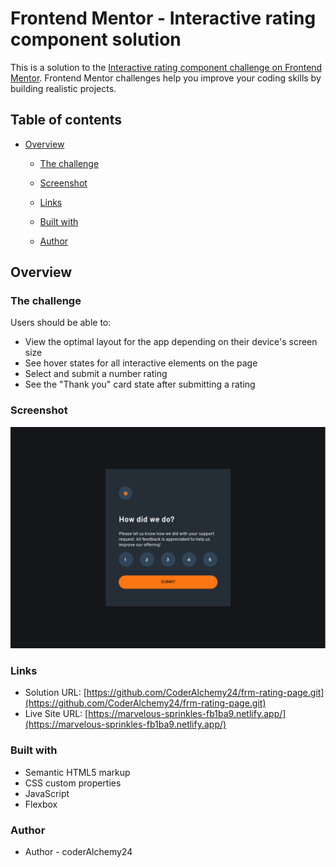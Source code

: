 # Frontend Mentor - Interactive rating component solution

This is a solution to the [Interactive rating component challenge on Frontend Mentor](https://www.frontendmentor.io/challenges/interactive-rating-component-koxpeBUmI). Frontend Mentor challenges help you improve your coding skills by building realistic projects. 

## Table of contents

- [Overview](#overview)
  - [The challenge](#the-challenge)
  - [Screenshot](#screenshot)
  - [Links](#links)

  - [Built with](#built-with)
  
  - [Author](#author)


## Overview

### The challenge

Users should be able to:

- View the optimal layout for the app depending on their device's screen size
- See hover states for all interactive elements on the page
- Select and submit a number rating
- See the "Thank you" card state after submitting a rating

### Screenshot

![./rating_desktop.png](./rating_desktop.png)


### Links

- Solution URL: [https://github.com/CoderAlchemy24/frm-rating-page.git](https://github.com/CoderAlchemy24/frm-rating-page.git)
- Live Site URL: [https://marvelous-sprinkles-fb1ba9.netlify.app/](https://marvelous-sprinkles-fb1ba9.netlify.app/)



### Built with

- Semantic HTML5 markup
- CSS custom properties
- JavaScript
- Flexbox

### Author

- Author - coderAlchemy24
